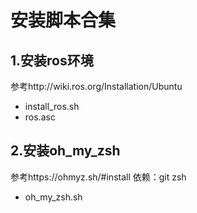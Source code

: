# 安装脚本合集
## 1.安装ros环境
参考http://wiki.ros.org/Installation/Ubuntu
- install_ros.sh
- ros.asc
## 2.安装oh_my_zsh
参考https://ohmyz.sh/#install
依赖：git zsh
- oh_my_zsh.sh

